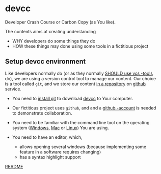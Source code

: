 # <a id="DEVCC">devcc</a>

Developer Crash Course or Carbon Copy (as You like). 

The contents aims at creating understanding 

* WHY developers do some things they do
* HOW these things may done using some tools in a fictitious project

## <a id="0-SETUP-DEVCC">Setup devcc environment</a>

Like developers normally do (or as they normally
[SHOULD use vcs -tools](0-why-vcs/README.md) do), we are using a
version control tool to manage our content. Our choice is a tool
called `git`, and we store our content
[in a repository](https://github.com/sorsis3/devcc) on
[github](http://github.com) service.


* You need to [install git](0-init-git/README.md) to download
[devcc](https://github.com/sorsis3/devcc) to Your computer. 

* Our fictitious project uses `github`, and and a
[github -account](https://github.com/join) is needed to demonstrate
collaboration.

* You need to be familiar with the command line tool on the operating
system
([Windows](https://www.google.fi/search?q=command+line+tool+windows),
[Mac](https://www.google.fi/search?q=command+line+tool+mac) or
[Linux](https://www.google.fi/search?q=command+line+tool+linux&btnG=Search))
You are using.

* You need to have an editor, which, 
  * allows opening several windows (because implementing some feature
  in a software requires changing)
  * has a syntax highlight support


[README](README.md) 


